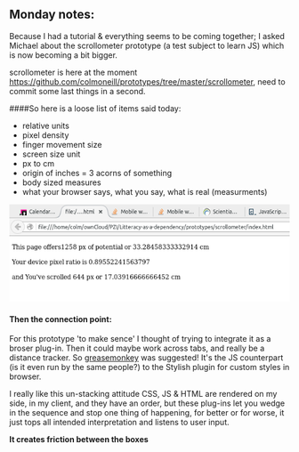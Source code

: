 ## Monday notes:

Because I had a tutorial & everything seems to be coming together; I asked Michael
about the scrollometer prototype (a test subject to learn JS) which is now becoming a bit bigger.

scrollometer is here at the moment https://github.com/colmoneill/prototypes/tree/master/scrollometer,
need to commit some last things in a second.

####So here is a loose list of items said today:
* relative units
* pixel density
* finger movement size
* screen size unit
* px to cm
* origin of inches = 3 acorns of something
* body sized measures
* what your browser says, what you say, what is real (measurments)

![](https://raw.githubusercontent.com/colmoneill/prototypes/master/scrollometer/Screenshot%20from%202016-03-07%2018%3A56%3A37.png)

#### Then the connection point:
For this prototype 'to make sence' I thought of trying to integrate it as a broser plug-in. Then it could maybe work across tabs, and really be a distance tracker. So [greasemonkey](https://addons.mozilla.org/en-US/firefox/addon/greasemonkey/) was suggested! It's the JS counterpart (is it even run by the same people?) to the Stylish plugin for custom styles in browser.

I really like this un-stacking attitude CSS, JS & HTML are rendered on my side, in my client, and they have an order, but these plug-ins let you wedge in the sequence and stop one thing of happening, for better or for worse, it just tops all intended interpretation and listens to user input.

**It creates friction between the boxes**
